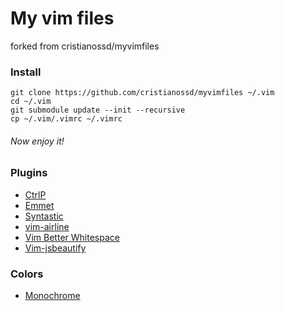 # My vim files
forked from cristianossd/myvimfiles

### Install
```
git clone https://github.com/cristianossd/myvimfiles ~/.vim
cd ~/.vim
git submodule update --init --recursive
cp ~/.vim/.vimrc ~/.vimrc
```
###### Now enjoy it!

### Plugins

- [CtrlP](https://github.com/kien/ctrlp.vim)
- [Emmet](https://github.com/mattn/emmet-vim)
- [Syntastic](https://github.com/scrooloose/syntastic)
- [vim-airline](https://github.com/bling/vim-airline)
- [Vim Better Whitespace](https://github.com/ntpeters/vim-better-whitespace)
- [Vim-jsbeautify](https://github.com/maksimr/vim-jsbeautify) 

### Colors

- [Monochrome](https://github.com/fxn/vim-monochrome)
